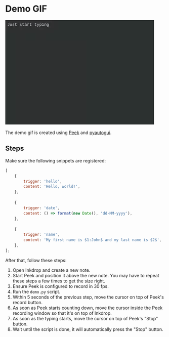 # Demo GIF

![](./demo.gif)

The demo gif is created using [Peek](https://github.com/phw/peek) and [pyautogui](https://github.com/asweigart/pyautogui).

## Steps

Make sure the following snippets are registered:

```js
[
    {
        trigger: 'hello',
        content: 'Hello, world!',
    },

    {
        trigger: 'date',
        content: () => format(new Date(), 'dd-MM-yyyy'),
    },

    {
        trigger: 'name',
        content: 'My first name is $1:John$ and my last name is $2$',
    },
];
```

After that, follow these steps:

1. Open Inkdrop and create a new note.
2. Start Peek and position it above the new note. You may have to repeat these steps a few times to get the size right.
3. Ensure Peek is configured to record in 30 fps.
4. Run the `demo.py` script.
5. Within 5 seconds of the previous step, move the cursor on top of Peek's record button.
6. As soon as Peek starts counting down, move the cursor inside the Peek recording window so that it's on top of Inkdrop.
7. As soon as the typing starts, move the cursor on top of Peek's "Stop" button.
8. Wait until the script is done, it will automatically press the "Stop" button.
